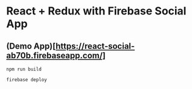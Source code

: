 # React + Redux with Firebase Social App 

## (Demo App)[https://react-social-ab70b.firebaseapp.com/]

``` 
npm run build

firebase deploy

```

